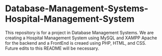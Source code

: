 # Database-Management-Systems-Hospital-Management-System
This repository is for a project in Database Management Systems. We are creating a Hospital Management System using MySQL and XAMPP Apache for the backend and a FrontEnd is creaed using PHP, HTML, and CSS.
Future edits to this README will be necessary.

